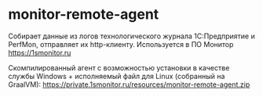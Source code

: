 # monitor-remote-agent

Собирает данные из логов технологического журнала 1С:Предприятие и PerfMon, отправляет их http-клиенту.
Используется в ПО Монитор https://1smonitor.ru

Скомпилированный агент с возможностью установки в качестве службы Windows + исполняемый файл для Linux (собранный на GraalVM): https://private.1smonitor.ru/resources/monitor-remote-agent.zip
